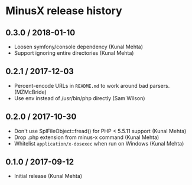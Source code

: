 # MinusX release history #

## 0.3.0 / 2018-01-10 ##
* Loosen symfony/console dependency (Kunal Mehta)
* Support ignoring entire directories (Kunal Mehta)

## 0.2.1 / 2017-12-03 ##
* Percent-encode URLs in `README.md` to work around bad parsers. (MZMcBride)
* Use env instead of /usr/bin/php directly (Sam Wilson)

## 0.2.0 / 2017-10-30 ##
* Don't use SplFileObject::fread() for PHP < 5.5.11 support (Kunal Mehta)
* Drop .php extension from minus-x command (Kunal Mehta)
* Whitelist `application/x-dosexec` when run on Windows (Kunal Mehta)

## 0.1.0 / 2017-09-12 ##

* Initial release (Kunal Mehta)
